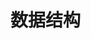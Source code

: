 

# 数据结构  
<!-- 

拜托，别再问我什么是堆了! 
https://mp.weixin.qq.com/s?__biz=MzI5MTU1MzM3MQ==&mid=2247484012&idx=1&sn=110dc0abffd357d5d35cf149d80fb615&scene=21#wechat_redirect

-->